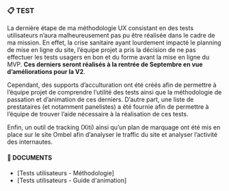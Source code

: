 ### 📋 TEST
La dernière étape de ma méthodologie UX consistant en des tests utilisateurs n’aura malheureusement pas pu être réalisée dans le cadre de ma mission. En effet, la crise sanitaire ayant lourdement impacté le planning de mise en ligne du site, l’équipe projet a pris la décision de ne pas effectuer les tests usagers en bon et du forme avant la mise en ligne du MVP. **Ces derniers seront réalisés à la rentrée de Septembre en vue d’améliorations pour la V2**.

Cependant, des supports d’acculturation ont été créés afin de permettre à l’équipe projet de comprendre l’utilité des tests ainsi que la méthodologie de passation et d’animation de ces derniers. D’autre part, une liste de prestataires (et notamment panelistes) a été fournie afin de permettre à l’équipe de trouver l’aide nécessaire à la réalisation de ces tests.

Enfin, un outil de tracking (Xiti) ainsi qu’un plan de marquage ont été mis en place sur le site Ombel afin d’analyser le traffic du site et analyser l’activité des internautes. 


#### 📓 DOCUMENTS 
* [Tests utilisateurs - Méthodologie]
* [Tests utilisateurs - Guide d'animation]